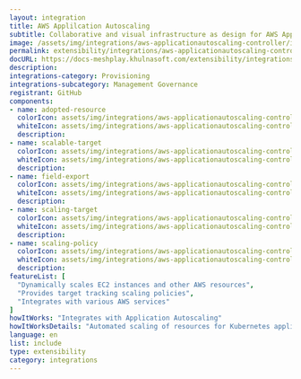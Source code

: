 ```yaml
---
layout: integration
title: AWS Applilcation Autoscaling
subtitle: Collaborative and visual infrastructure as design for AWS Applilcation Autoscaling
image: /assets/img/integrations/aws-applicationautoscaling-controller/icons/color/aws-applicationautoscaling-controller-color.svg
permalink: extensibility/integrations/aws-applicationautoscaling-controller
docURL: https://docs-meshplay.khulnasoft.com/extensibility/integrations/aws-applicationautoscaling-controller
description: 
integrations-category: Provisioning
integrations-subcategory: Management Governance
registrant: GitHub
components: 
- name: adopted-resource
  colorIcon: assets/img/integrations/aws-applicationautoscaling-controller/components/adopted-resource/icons/color/adopted-resource-color.svg
  whiteIcon: assets/img/integrations/aws-applicationautoscaling-controller/components/adopted-resource/icons/white/adopted-resource-white.svg
  description: 
- name: scalable-target
  colorIcon: assets/img/integrations/aws-applicationautoscaling-controller/components/scalable-target/icons/color/scalable-target-color.svg
  whiteIcon: assets/img/integrations/aws-applicationautoscaling-controller/components/scalable-target/icons/white/scalable-target-white.svg
  description: 
- name: field-export
  colorIcon: assets/img/integrations/aws-applicationautoscaling-controller/components/field-export/icons/color/field-export-color.svg
  whiteIcon: assets/img/integrations/aws-applicationautoscaling-controller/components/field-export/icons/white/field-export-white.svg
  description: 
- name: scaling-target
  colorIcon: assets/img/integrations/aws-applicationautoscaling-controller/components/scaling-target/icons/color/scaling-target-color.svg
  whiteIcon: assets/img/integrations/aws-applicationautoscaling-controller/components/scaling-target/icons/white/scaling-target-white.svg
  description: 
- name: scaling-policy
  colorIcon: assets/img/integrations/aws-applicationautoscaling-controller/components/scaling-policy/icons/color/scaling-policy-color.svg
  whiteIcon: assets/img/integrations/aws-applicationautoscaling-controller/components/scaling-policy/icons/white/scaling-policy-white.svg
  description: 
featureList: [
  "Dynamically scales EC2 instances and other AWS resources",
  "Provides target tracking scaling policies",
  "Integrates with various AWS services"
]
howItWorks: "Integrates with Application Autoscaling"
howItWorksDetails: "Automated scaling of resources for Kubernetes applications on AWS"
language: en
list: include
type: extensibility
category: integrations
---
```

